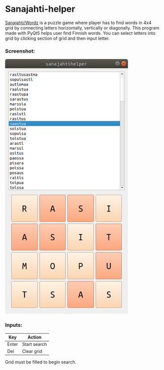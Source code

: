 # Sanajahti-helper

[Sanajahti/Wordz](https://fi.wikipedia.org/wiki/Sanajahti) is a puzzle game
where player has to find words in 4x4 grid by connecting letters horizontally,
vertically or diagonally. 
This program made with PyQt5 helps user find Finnish words. You can select letters
into grid by clicking section of grid and then input letter.

### Screenshot:
![sanajahtihelper](.readme_img.png "sanajahtihelper")


### Inputs:
|Key    |Action |
|-------|-------|
|Enter  |Start search|
|Del    |Clear grid|

Grid must be filled to begin search. 
